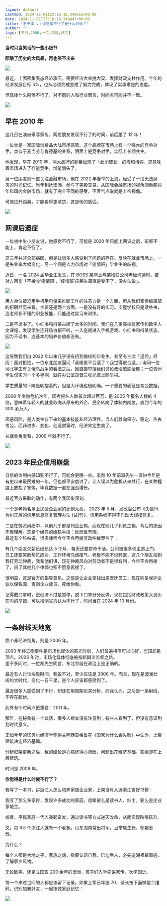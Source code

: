 ```yaml
---
layout: default
Lastmod: 2024-11-01T23:18:18.340663+00:00
date: 2024-11-01T23:18:18.340443+00:00
title: "老干体 v｜你觉得不行了是什么时候？"
author: ""
tags: [不行,2006,一位,再接,感受]
---
```


**当时只当笑话的一些小细节**

**酝酿了历史的大风暴，再也笑不出来**

![](https://images.weserv.nl/?url=https%3A//chinadigitaltimes.net/chinese/files/2024/11/post-712661-67248fc760045.jpeg)

最近，上面密集表态经济承压，需要经济大省挑大梁、发挥财政支柱作用。今年的经济发展目标 5%，也从必须完成变成了努力完成，体现了实事求是的态度。

但具体什么时候不行了，对不同的人和行业而言，时间点可能并不一致。

![](https://images.weserv.nl/?url=https%3A//chinadigitaltimes.net/chinese/files/2024/11/post-712661-67248e43c81f7.png)

早在 2010 年
---------

这几日在澳洲采写家传，两位朋友发现不行了的时间，前后差了 12 年！

一位曾是一家国际消费品大陆市场高管。这个品牌在市场上有一个强大的竞争对手，类似于麦当劳与肯德基的关系，明面上是竞争对手，实际上长期共生。

他发现，早在 2010 年，两大品牌的销量出现了「此消彼长」的零和博弈，这意味着市场进入了存量竞争，增量消失了。

另一位朋友则一直关注金融市场，他在 2022 年春季的上海，经受了一段无法磨灭的时光记忆。当年到达澳洲，参与了美股交易，从国际金融市场的视角回看那些年和国内金融市场，就有了完全不同的感受，不客气点说就是上帝视角。

可能拉开距离，才能看得更清楚，这是他的感受。

![](https://images.weserv.nl/?url=https%3A//chinadigitaltimes.net/chinese/files/2024/11/post-712661-67248e43dec62.png)

网课后遗症
-----

一位初中生小朋友说，她感觉不行了，可能是 2020 年只能上网课之后，班都不能上，肯定不行了。

这三年并非全部病因，但是让很多人感受到了问题的存在。反映在就业市场上，一是失业率大幅变化，另一个则是人力市场对「疫情班」毕业生的歧视。

近日，一名 2024 届毕业生发文，在 BOSS 某聘上与某物联公司老板沟通时，被对方回复「不接收‘疫情班’，‘疫情班’应届生简直是受不了，没办法说」。

![](https://images.weserv.nl/?url=https%3A//chinadigitaltimes.net/chinese/files/2024/11/post-712661-6724906de5d67.jpeg)

用人单位被迫用手机用电量来推断工作的注意力是一个方面，但从我们家传编辑部的招聘经历来看，主要还是两个方面，一是没有好的实习。毕竟学校只是读些书，连老师都不懂的职业技能，只能通过实习来训练。

二是不读书了。小红书和抖某占据了太多的时间，我们在几家高校有家传和数字人文课程，发现学生连开场白都不听，一入座就进入手机游戏、小红书和抖某状态。因为不读书，连基本的培养价值都没有。

![](https://images.weserv.nl/?url=https%3A//chinadigitaltimes.net/chinese/files/2024/11/post-712661-6724906e114d7.jpeg)

这导致我们自 2022 年以来几乎没有招到像样的毕业生，甚至有三次「遇险」经历：面对拒绝，一位东北朋友逼问「我哪里不合适了？我觉得很合适」；询问一位河北学生有关俄乌战争的看法之后，她直接举报我们讨论政治敏感话题；一位贵州学生仅实习一个多星期，就在办公室录音三张光牒上网举报。

学生质量的下降是明摆着的，但是大环境也很明确。一个重要的表征是考公数据。

2008 年金融危机次年，国考报名人数首次超过百万，是 2005 年报名人数的 4 倍，意味着年轻人的就业取向从原来的外企、民企转向了体制内岗位，直到今年的 300 余万人。

厌恶风险，是人类生存下来的基本技能和经济理性。当人们趋向保守、稳定、热衷考公，而非进步、变化、创造财富时，经济肯定生病了。

从就业角度看，2009 年就不行了。

![](https://images.weserv.nl/?url=https%3A//chinadigitaltimes.net/chinese/files/2024/11/post-712661-67248e444ab83.png)

2023 年民企信用崩盘
------------

自信的体制内感知到不行了，可能会更晚一些。虽然 10 年前温先生一直讲今年是有史以来最困难的一年，但也都平安度过了，让人误以为危机从来并行，在某种程度上放松了警惕，毕竟数据一直在强劲增长。

最近官方采取的动作，有两个我印象深刻。

一个是老赖名单上民营企业家的比例太高， 2023 年 5 月，发改委公布《失信行为纠正后的信用信息修复管理办法 (试行)》，信用系统不得不启动大规模修复。

二是在劳资纠纷中，以前几乎都是判企业输，而现在则几乎判员工输，背后的原因不难理解。这是个经典的维稳手段：谁弱谁有理。  
最近有个热帖说，很多律师今年不会再接劳动仲裁案件了：

有几个朋友欠薪已经长达 5 个月，每天还要拼命干活。公司被很多债主追上门，员工还要笑脸帮忙应对，工作环境乌烟瘴气。老板不能不说辞退，这几个朋友找到我打劳动仲裁，我和他们讲，现在仲裁风向对劳动者不是很有利，今年不会再接了，问了其他几个律师也都不愿意再接了。

很明显，这是官方的指导意见。之前是让企业拿钱出来安抚员工，现在则是保护企业以保税源，否则企业裁员，死给你看。

记得戴口罩时，说经济不过是暂停，脱下口罩分分反弹。现在包括财政政策大调头在内的举措，可以推测官方认为不行了，时间当在 2024 年 10 月份。

![](https://images.weserv.nl/?url=https%3A//chinadigitaltimes.net/chinese/files/2024/11/post-712661-67248e4465cec.png)

一条射线天地宽
-------

换个非经济视角，则是 2006 年。

2003 年孙志刚事件是市场化媒体的高光时刻，人们普遍相信可以向好，岂知却是顶点。2006 年时，市场化媒体彻底被掐断舆论监督之路。  
差不多同时，一位胡先生明言，东北邻居在政治上是正确的。

最近有人讨论垃圾时间，我说不对，至少应该是 2006 年。而且，现在是波澜壮阔的大时代，变化一日千里，是个人应该都感受到了。

最近很多人感受到了不行，却还在用周期论来分析，而我认为，之后是一条射线，不存在起伏。

此外有个时间点更重要：2011 年。

那年，在秘鲁有一个谈话，很多人根本没有注意到；有些人看到了，但没有意识到划时代意义。

正如今年的诺贝尔经济学奖得主阿西莫格鲁在《国家为什么会失败》中认为，上层建筑决定经济基础。

分析框架更新之后，我的结论是心病还得心药医，问题出在经济基础，答案却在上层建筑。

时间是 2006 年。

**你觉得是什么时候不行了？**

我写了一本书，讲浙江人怎么培养家族企业家，上架当月入选浙江省好书榜：

我写了那么多家传，发现许多成功的家庭，祖辈要么是读书人、绅士，要么是企业家地主。

或者，平民家庭一代人突起奋发，通过读书等方式逆天改命，从而实现阶层跃升。

又，每 6.5 个浙江人就有一个老板，山东湖南常出将军，且举族生长，郁郁葱葱。

为什么？

每个人都是大地之子、家族之魂，欲要认识自我、启迪后人，必先追溯祖辈事迹、了解家乡风物。

无论欧美，还是立国仅 200 余年的澳洲，孩子们入学先讲家传，次学国史。

每一个来过世间的人都应该留下记录。如果上辈已年逾 70，请长按下面微信二维码，识别加我好友，一起抢救家庭记忆：  

![](https://images.weserv.nl/?url=https%3A//chinadigitaltimes.net/chinese/files/2024/11/post-712661-6724a5a291915.png)

